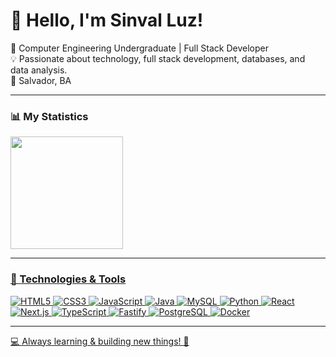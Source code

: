 # 👋 Hello, I'm Sinval Luz!

🚀 Computer Engineering Undergraduate | Full Stack Developer  
💡 Passionate about technology, full stack development, databases, and data analysis.  
📍 Salvador, BA  

---

### 📊 My Statistics  

<div>
   <a href="https://github.com/Sinvalluz">
   <!--<img height="180em" src="https://github-readme-stats.vercel.app/api?username=Sinvalluz&show_icons=true&theme=dark&include_all_commits=true&count_private=true"/> -->
   <img height="180em" src="https://github-readme-stats.vercel.app/api/top-langs/?username=Sinvalluz&layout=compact&langs_count=16&theme=dark"/>
 </div>

---

### 🔧 Technologies & Tools  

![HTML5](https://img.shields.io/badge/-HTML5-E34F26?style=for-the-badge&logo=html5&logoColor=white)
![CSS3](https://img.shields.io/badge/-CSS3-1572B6?style=for-the-badge&logo=css3&logoColor=white)
![JavaScript](https://img.shields.io/badge/-JavaScript-F7DF1E?style=for-the-badge&logo=javascript&logoColor=black)
![Java](https://img.shields.io/badge/-Java-007396?style=for-the-badge&logo=java&logoColor=white)
![MySQL](https://img.shields.io/badge/-MySQL-4479A1?style=for-the-badge&logo=mysql&logoColor=white)
![Python](https://img.shields.io/badge/-Python-3776AB?style=for-the-badge&logo=python&logoColor=white)
![React](https://img.shields.io/badge/-React-61DAFB?style=for-the-badge&logo=react&logoColor=white)
![Next.js](https://img.shields.io/badge/-Next.js-000?style=for-the-badge&logo=next.js&logoColor=white)
![TypeScript](https://img.shields.io/badge/-TypeScript-3178C6?style=for-the-badge&logo=typescript&logoColor=white)
![Fastify](https://img.shields.io/badge/-Fastify-000?style=for-the-badge&logo=fastify&logoColor=white)
![PostgreSQL](https://img.shields.io/badge/-PostgreSQL-336791?style=for-the-badge&logo=postgresql&logoColor=white)
![Docker](https://img.shields.io/badge/-Docker-2496ED?style=for-the-badge&logo=docker&logoColor=white)

---
<!--### 🔥 Projetos em Destaque  

📌 **[EasyTask](https://github.com/seu-usuario/EasyTask)**  
📌 **[Leptospirose Salvador](https://github.com/seu-usuario/leptospirose-map)**  

🔍 Veja mais projetos no meu repositório [aqui](https://github.com/seu-usuario?tab=repositories).

---

### 📫 Como me encontrar  

[![LinkedIn](https://img.shields.io/badge/-LinkedIn-0077B5?style=for-the-badge&logo=linkedin&logoColor=white)](https://www.linkedin.com/in/sinval-luz-268707229)
[![Email](https://img.shields.io/badge/-Email-D14836?style=for-the-badge&logo=gmail&logoColor=white)](mailto:contato.sinvalluz@gmail.com)

--- -->

💻 Always learning & building new things! 🚀


<!--
**Sinvalluz/Sinvalluz** is a ✨ _special_ ✨ repository because its `README.md` (this file) appears on your GitHub profile.

Here are some ideas to get you started:

- 🔭 I’m currently working on ...
- 🌱 I’m currently learning ...
- 👯 I’m looking to collaborate on ...
- 🤔 I’m looking for help with ...
- 💬 Ask me about ...
- 📫 How to reach me: ...
- 😄 Pronouns: ...
- ⚡ Fun fact: ...
-->
